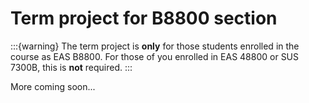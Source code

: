 # Term project for B8800 section

:::{warning}
The term project is **only** for those students enrolled in the course as EAS B8800.  For those of you enrolled in EAS 48800 or SUS 7300B, this is **not** required.
:::

More coming soon...

<!-- ## Overview: literature review on a climate dynamics topic of your choice
In this paper, you will summarize the state of understanding of some topic within the broad umbrella of climate science, based on a close reading of at least ten published peer-reviewed scientific articles on that topic.

The topic needs to be (at least predominantly) **hard science** as opposed to, say, climate policy, climate justice, climate economics, etc.

Motivation: one of the single most important skills in science is the ability to effectively synthesize the contents of many technical articles into a coherent picture of what is understood and what remains open regarding the given topic.  (In fact, that's probably true of most *knowledge professions*, including law, medicine, and engineering as well.) 

A *literature review*, wherein you read widely on the topic and then synthesize your findings into your own written summary, is a great way to do that.  It forces you to read widely about the topic and, in developing your thoughts on that reading into written prose, organizing and tightening your understanding.

This should be about something that *you* particularly want to learn more about.  That said, for inspiration some example potential topics are:

- Polar-amplified warming
- Climate sensitivity vs. Earth-system sensitivity
- The Atlantic Meridional Overturning Circulation and climate
- How has the Montreal Protocol influenced global temperatures?
- How do aerosols influence deep convective clouds?
- Physically, how would Solar Radiation Management geoengineering work?
- Role of land-use and land-cover change in climate change
- Atmospheric circulations on other terrestrial planets
- How ocean biological processes are incorporated into climate models

## On incorporating your own data analysis
Since this is a *literature review*, it is **not** required to do any data analysis of your own.  But, if you really want to, we can discuss it and decide together if it's in scope.  But even if you include your own data analysis, the paper should still primarily be a review.

## Expectations
### Length
The final submitted paper will be ~4000-5000 words, which should amount to ~10-15 double-spaced pages, not including the bibliography.

The abstract should not exceed roughly 250 words.  The abstract should introduce the scientific question you're exploring, motivate it, and briefly summarize the paper's key findings, and possibly conclude with some outlook for future work etc.  No more, no less.

The 10-15 page range is only a guideline: more important than the exact length is how clearly you convey your scientific story.  If you can do that in, say, 8 pages, that's great.  (As the [adage](https://www.quora.com/Who-wrote-the-quote-If-I-had-more-time-I-would-have-written-you-a-shorter-letter) goes, "Sorry I wrote you a long [review paper]; I didn't have time to write you a shorter one.")

Or, especially if you include multiple large figures, perhaps you'll end up needing, say, 18 pages.

### Citations and bibliography
You must include in-line citations for *every* nontrivial factual claim made in your paper.  As such, at least in the main sections of your paper, nearly every sentence include a citation---and some sentences will include multiple, if either (1) multiple studies are relevant regarding the same point, or (2) the sentence brings up multiple, distinct nontrivial factual claims.  Even if multiple consecutive sentences are derived from the same single source, that source should be cited in each individual sentence, not just the last one.

What is a "nontrivial factual claim?"  A useful rule of thumb is the following: would a typical adult be able to find the information *and understand it* via a few minutes of Googling?  If yes, it doesn't need a citation.  So, for example, the radius of Earth does not require a citation.  But if not, it does require a citation.  So, for example, the role Earth's radius plays in the atmospheric angular momentum distribution would require one or more citations.  

When in doubt, include a citation---much better to add a citation that could have been done without than to leave out a citation that really should have been there.  This is because omitting needed citations can give the impression of academic disintegrity, which is very serious indeed.  By comparison, excess citations are just moderately distracting/grating for the reader.

You must include a bibliography after the main text, comprising *every* paper that is cited in the main text *and no others*.

There is no particular required formatting style---MLM, APA, etc.---for the in-line citations or bibliography.  Pick one, use it consistently, and follow the same two rules:

- The bibliography entries must be *complete*, meaning they include each of the following: article title, publication, volume, issue, page numbers, DOI, and publication year or date.  E.g. "Jane Doe, "Numerical investigation of XYZ."  *Journal of ABC*, Volume 32, Issue 1, 1023-1033.  doi:10.1077/jabc-123." 
- The in-line citations should include the last name(s) of the author(s) and the year of publication, e.g. "Doe 2019", "Lopez and Doe 1994", or, if there are more than two authors, ``Lopez et al 1959''.

The bibliography entries of the final submitted paper should not include the annotations you generated earlier on in the semester.

### Figures and tables
You are encouraged to include figures or tables taken from the papers you cite.  Simply include in the figure caption language along the lines of "Reproduction of Fig.~X from Martinez et al. 2020."  Likewise for tables.

Every included figure or table should be numbered, captioned, and explicitly referenced in the text at least once, even if the reference is as brief as “...blah blah (Figure 1)”.

You can also, if you think it's worth the effort and space, create your own figure or table, with a potentially useful figure being a schematic that somehow synthesizes the big picture across the studies you've surveyed.

### Formatting
In addition to being double-spaced, keep all other formatting (font, margins, etc.) standard-ish.  I'd rather have it go to e.g. a 16th page with ample margins and a 11 or 12-pt font rather than it being squished into 15 pages.

While the submitted rough draft can be, well, rough, the final submitted paper should be, well, final.  Among other things, that means it should be free of typos, grammatical errors, and other errors of English usage.

### Precision and concreteness
As much as possible, avoid generic statements like "X influences Y", where "influence" could alternatively be "effects", "modifies" "changes" etc.  Precisely how does X influence Y?  In what sign, and if possible quantitatively by how much?  Via what physical (or other) mechanism?

A useful rule of thumb here is: what/when/where/why/how/how much.  Each one should be answered.

### Avoid puff
"Puff" is a [phrase I'm borrowing](https://www.goodreads.com/quotes/9873666-utilize-a-noxious-puff-word-since-it-does-nothing-that-good-old) from the late author David Foster Wallace.  It denotes words, clauses, or sometimes whole sentences that are intended to make the writing seem more important than it actually is.  From DFW himself, describing one particular puff word, *utilize* (emphasis mine):

```{epigraph}
Utilize: A noxious puff-word.  Since it does nothing that good old use doesn’t do, its extra letters and syllables don’t make a writer seem smarter; rather, using utilize makes you seem either like a pompous twit or like someone so insecure that she’ll use pointlessly big words in an attempt to look sophisticated. The same is true for the noun utilization, for vehicle as used for car, for residence as used for house, for presently, at present, at this time, and at the present time as used for now, and so on. What’s worth remembering about puff-words is something that good writing teachers spend a lot of time drumming into undergrads: **“formal writing” does not mean gratuitously fancy writing; it means clean, clear, maximally considerate writing.**
```

Warning: LLMs such as ChatGPT tend to generate *tons* of puff.

### Editorializing
It's ok and even encoraged to give, as part of your Concluding section, some brief and narrowly scoped remarks regarding what you believe is important moving forward given what you learned from the papers you reviewed.  But keep it to that, and avoid absolutist language: (e.g. "we must", "imperative", etc.).  The job of this paper is to synthesize findings from academic studies, nothing more, nothing less.

## Logistics
### How to submit
My preference is for you to submit the final paper and intermediate steps as [LaTeX](https://www.latex-project.org/) files, shared with me via [Overleaf](https://www.overleaf.com/).

That said, I will also accept Word, Pages, or PDF files.  You can email them as attachments or share them with me via Google Drive...just use the Google Drive associated with your CUNY "citymail" email account, and share it with my email address that's on the syllabus.

### Timeline
- By **Friday, February 16th, 2024**: submit topic proposal (title and 1-2 sentence summary)
- By **Friday, March 1st, 2024**: submit annotated list of 5 identified papers (1 sentence each summarizing what you expect it to cover).
- By **Friday, April 5th, 2024**: having read your 5 approved papers, submit draft title, abstract, and 5 additional papers.
- By **Friday, May 3rd, 2024**: submit complete (but rough) draft.
- Final deadline: **Wednesday, May 22nd, 2024** (by 11:59pm)

### On incorporating feedback
For the instructor, it can be rather dismaying when the feedback you provide on a paper draft goes unheeded.  That said, not every suggestion an instructor provides will ultimately be the right choice.  So, please, make an earnest attempt to review, understand, and ultimately evaluated the feedback you receive.  For those suggestions you agree with or are at least not adamantly opposed to, implement them.  For those suggestions you disagree with, do not implement them, but let the instructor that you've made that decision, and why.
 -->
